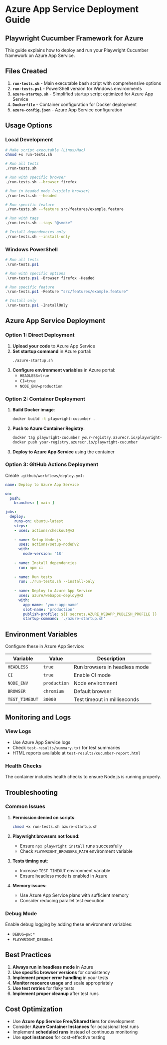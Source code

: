# Azure App Service Deployment Guide

## Playwright Cucumber Framework for Azure

This guide explains how to deploy and run your Playwright Cucumber framework on Azure App Service.

## Files Created

1. **`run-tests.sh`** - Main executable bash script with comprehensive options
2. **`run-tests.ps1`** - PowerShell version for Windows environments
3. **`azure-startup.sh`** - Simplified startup script optimized for Azure App Service
4. **`Dockerfile`** - Container configuration for Docker deployment
5. **`azure-config.json`** - Azure App Service configuration

## Usage Options

### Local Development

```bash
# Make script executable (Linux/Mac)
chmod +x run-tests.sh

# Run all tests
./run-tests.sh

# Run with specific browser
./run-tests.sh --browser firefox

# Run in headed mode (visible browser)
./run-tests.sh --headed

# Run specific feature
./run-tests.sh --feature src/features/example.feature

# Run with tags
./run-tests.sh --tags "@smoke"

# Install dependencies only
./run-tests.sh --install-only
```

### Windows PowerShell

```powershell
# Run all tests
.\run-tests.ps1

# Run with specific options
.\run-tests.ps1 -Browser firefox -Headed

# Run specific feature
.\run-tests.ps1 -Feature "src/features/example.feature"

# Install only
.\run-tests.ps1 -InstallOnly
```

## Azure App Service Deployment

### Option 1: Direct Deployment

1. **Upload your code** to Azure App Service
2. **Set startup command** in Azure portal:
   ```bash
   ./azure-startup.sh
   ```
3. **Configure environment variables** in Azure portal:
   - `HEADLESS=true`
   - `CI=true`
   - `NODE_ENV=production`

### Option 2: Container Deployment

1. **Build Docker image**:
   ```bash
   docker build -t playwright-cucumber .
   ```

2. **Push to Azure Container Registry**:
   ```bash
   docker tag playwright-cucumber your-registry.azurecr.io/playwright-cucumber
   docker push your-registry.azurecr.io/playwright-cucumber
   ```

3. **Deploy to Azure App Service** using the container

### Option 3: GitHub Actions Deployment

Create `.github/workflows/deploy.yml`:

```yaml
name: Deploy to Azure App Service

on:
  push:
    branches: [ main ]

jobs:
  deploy:
    runs-on: ubuntu-latest
    steps:
    - uses: actions/checkout@v2
    
    - name: Setup Node.js
      uses: actions/setup-node@v2
      with:
        node-version: '18'
    
    - name: Install dependencies
      run: npm ci
    
    - name: Run tests
      run: ./run-tests.sh --install-only
    
    - name: Deploy to Azure App Service
      uses: azure/webapps-deploy@v2
      with:
        app-name: 'your-app-name'
        slot-name: 'production'
        publish-profile: ${{ secrets.AZURE_WEBAPP_PUBLISH_PROFILE }}
        startup-command: './azure-startup.sh'
```

## Environment Variables

Configure these in Azure App Service:

| Variable | Value | Description |
|----------|-------|-------------|
| `HEADLESS` | `true` | Run browsers in headless mode |
| `CI` | `true` | Enable CI mode |
| `NODE_ENV` | `production` | Node environment |
| `BROWSER` | `chromium` | Default browser |
| `TEST_TIMEOUT` | `30000` | Test timeout in milliseconds |

## Monitoring and Logs

### View Logs
- Use Azure App Service logs
- Check `test-results/summary.txt` for test summaries
- HTML reports available at `test-results/cucumber-report.html`

### Health Checks
The container includes health checks to ensure Node.js is running properly.

## Troubleshooting

### Common Issues

1. **Permission denied on scripts**:
   ```bash
   chmod +x run-tests.sh azure-startup.sh
   ```

2. **Playwright browsers not found**:
   - Ensure `npx playwright install` runs successfully
   - Check `PLAYWRIGHT_BROWSERS_PATH` environment variable

3. **Tests timing out**:
   - Increase `TEST_TIMEOUT` environment variable
   - Ensure headless mode is enabled in Azure

4. **Memory issues**:
   - Use Azure App Service plans with sufficient memory
   - Consider reducing parallel test execution

### Debug Mode

Enable debug logging by adding these environment variables:
- `DEBUG=pw:*`
- `PLAYWRIGHT_DEBUG=1`

## Best Practices

1. **Always run in headless mode** in Azure
2. **Use specific browser versions** for consistency
3. **Implement proper error handling** in your tests
4. **Monitor resource usage** and scale appropriately
5. **Use test retries** for flaky tests
6. **Implement proper cleanup** after test runs

## Cost Optimization

- Use **Azure App Service Free/Shared tiers** for development
- Consider **Azure Container Instances** for occasional test runs
- Implement **scheduled runs** instead of continuous monitoring
- Use **spot instances** for cost-effective testing
